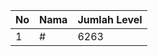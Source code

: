 | No | Nama            | Jumlah Level |
|----|-----------------|--------------|
| 1  | #    |    6263        |
